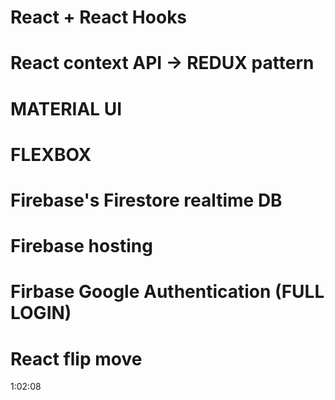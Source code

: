 # React + React Hooks

# React context API -> REDUX pattern

# MATERIAL UI

# FLEXBOX

# Firebase's Firestore realtime DB

# Firebase hosting

# Firbase Google Authentication (FULL LOGIN)

# React flip move

1:02:08
